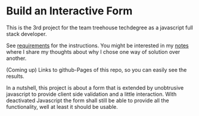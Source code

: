# Build an Interactive Form

This is the 3rd project for the team treehouse techdegree as a javascript full stack developer.

See [requirements](Documentation/requirements.md) for the instructions.
You might be interested in my [notes](Documentation/notes.md) where I share my thoughts about why I chose one way of solution over another. 

(Coming up)
Links to github-Pages of this repo, so you can easily see the results.

In a nutshell, this project is about a form that is extended by unobtrusive javascript
to provide client side validation and a little interaction. 
With deactivated Javascript the form shall still be able to provide all the functionality, 
well at least it should be usable.





